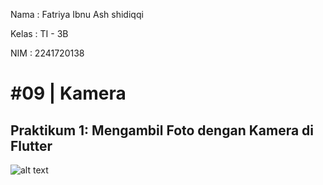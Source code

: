 Nama    : Fatriya Ibnu Ash shidiqqi

Kelas   : TI - 3B

NIM     : 2241720138

# #09 | Kamera

## Praktikum 1: Mengambil Foto dengan Kamera di Flutter

![alt text](assets/P1.gif)
